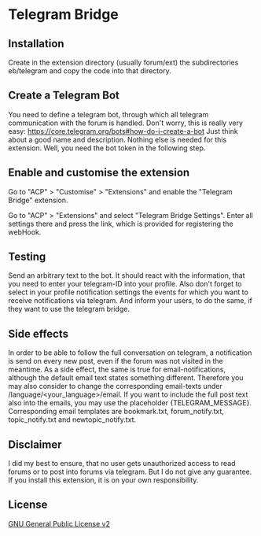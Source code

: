 # Telegram Bridge

## Installation

Create in the extension directory (usually forum/ext) the subdirectories eb/telegram and copy the code
into that directory.

## Create a Telegram Bot

You need to define a telegram bot, through which all telegram communication with the forum is handled.
Don't worry, this is really very easy: https://core.telegram.org/bots#how-do-i-create-a-bot
Just think about a good name and description. Nothing else is needed for this extension.
Well, you need the bot token in the following step.

## Enable and customise the extension
Go to "ACP" > "Customise" > "Extensions" and enable the "Telegram Bridge" extension.

Go to "ACP" > "Extensions" and select "Telegram Bridge Settings".
Enter all settings there and press the link, which is provided for registering the webHook.

## Testing
Send an arbitrary text to the bot. It should react with the information, that you need to enter
your telegram-ID into your profile.
Also don't forget to select in your profile notification settings the events for which you want to
receive notifications via telegram. And inform your users, to do the same, if they want to use the telegram bridge.

## Side effects
In order to be able to follow the full conversation on telegram, a notification is send on every new post, even if the forum was not visited in the meantime.
As a side effect, the same is true for email-notifications, although the default email text states something different.
Therefore you may also consider to change the corresponding email-texts under <forum-root>/language/<your_language>/email.
If you want to include the full post text also into the emails, you may use the placeholder {TELEGRAM_MESSAGE}.
Corresponding email templates are bookmark.txt, forum_notify.txt, topic_notify.txt and newtopic_notify.txt.

## Disclaimer
I did my best to ensure, that no user gets unauthorized access to read forums or to post into forums via telegram.
But I do not give any guarantee. If you install this extension, it is on your own responsibility.
 
## License

[GNU General Public License v2](license.txt)
